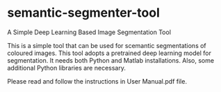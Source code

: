 # semantic-segmenter-tool
A Simple Deep Learning Based Image Segmentation Tool

This is a simple tool that can be used for scemantic segmentations of coloured images. This tool adopts a pretrained deep learning model for segmentation. It needs both Python and Matlab installations. Also, some additional Python libraries are necessary.

Please read and follow the instructions in User Manual.pdf file.
